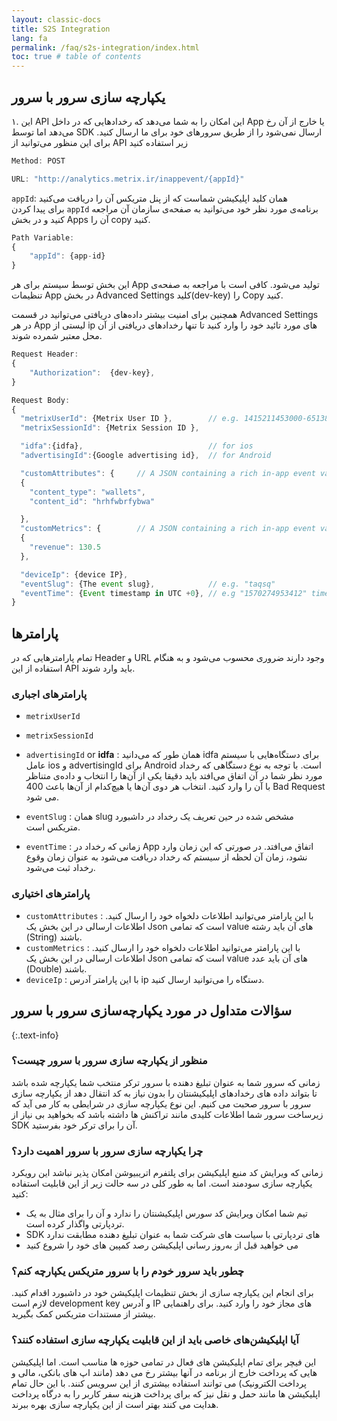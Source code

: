 ```yaml
---
layout: classic-docs
title: S2S Integration
lang: fa
permalink: /faq/s2s-integration/index.html
toc: true # table of contents
---
```


## یکپارچه سازی سرور با سرور

۱. این API این امکان را به شما می‌دهد که رخداد‌هایی که در داخل App یا خارج از آن رخ می‌دهد اما توسط SDK ارسال نمی‌شود را از طریق سرور‌های خود برای ما ارسال کنید.
برای این منظور می‌توانید از API زیر استفاده کنید

```js 
Method: POST

URL: "http://analytics.metrix.ir/inappevent/{appId}"
```
```appId```: همان کلید اپلیکیشن شماست که از پنل متریکس آن را دریافت می‌کنید<br>
برای پیدا کردن ```appId``` برنامه‌ی مورد نظر خود می‌توانید به صفحه‌ی سازمان آن مراجعه کنید و در بخش Apps آن را ‌copy کنید.

```js
Path Variable:
{
	"appId": {app-id}
}
```

این بخش توسط سیستم برای هر App تولید می‌شود. کافی است با مراجعه به صفحه‌ی تنظیمات App در بخش Advanced Settings کلید(dev-key) را Copy کنید.

همچنین برای امنیت بیشتر داده‌های دریافتی می‌توانید در قسمت Advanced Settings در هر App لیستی از ip های مورد تائید خود را وارد کنید تا تنها رخدادهای دریافتی از آن محل معتبر شمرده شوند.
```js
Request Header:
{
	"Authorization":  {dev-key},
}
```

```js
Request Body:
{
  "metrixUserId": {Metrix User ID },        // e.g. 1415211453000-6513894
  "metrixSessionId": {Metrix Session ID },

  "idfa":{idfa},                            // for ios
  "advertisingId":{Google advertising id},  // for Android

  "customAttributes": {     // A JSON containing a rich in-app event value - must be String to String},
  {
    "content_type": "wallets",
    "content_id": "hrhfwbrfybwa"

  },
  "customMetrics": {        // A JSON containing a rich in-app event value - must be String to Double},
  {
    "revenue": 130.5
  },

  "deviceIp": {device IP},
  "eventSlug": {The event slug},            // e.g. "taqsq"
  "eventTime": {Event timestamp in UTC +0}, // e.g "1570274953412" timestamp in millisecond
}

```

## پارامترها
تمام پارامتر‌‌هایی که در Header و URL وجود دارند ضروری محسوب می‌شود و به هنگام استفاده از این API باید وارد شوند.
### پارامترهای اجباری

* `metrixUserId`
* `metrixSessionId`
* `advertisingId` or **idfa** : همان طور که می‌دانید idfa برای دستگاه‌هایی با سیستم عامل ios و advertisingId برای Android است. با توجه به نوع دستگاهی که رخداد مورد نظر شما در آن اتفاق می‌افتد باید دقیقا یکی از آن‌ها را انتخاب و داده‌ی متناظر با آن را وارد کنید.
انتخاب هر دوی آن‌ها یا هیچ‌کدام از آن‌ها باعث 400 Bad Request می شود.

* `eventSlug` : همان slug مشخص شده در حین تعریف یک رخداد در داشبورد متریکس است.

* `eventTime` : زمانی که رخداد در App اتفاق می‌افتد.
در صورتی که این زمان وارد نشود، زمان آن لحظه از سیستم که رخداد دریافت می‌شود به 
عنوان زمان وقوع رخداد ثبت می‌شود.


### پارامترهای اختیاری

* `customAttributes` : با این پارامتر می‌توانید اطلاعات دلخواه خود را ارسال کنید. اطلاعات ارسالی در این بخش یک Json است که تمامی value های آن باید رشته (String) باشند.
* `customMetrics` : با این پارامتر می‌توانید اطلاعات دلخواه خود را ارسال کنید. اطلاعات ارسالی در این بخش یک Json است که تمامی value های آن باید عدد (Double) باشند.
* `deviceIp` : با این پارامتر آدرس ip دستگاه را می‌توانید ارسال کنید.

## سؤالات متداول در مورد یکپارچه‌سازی سرور با سرور
{:.text-info}

### منظور از **یکپارچه سازی سرور با سرور** چیست؟
زمانی که سرور شما به عنوان تبلیغ دهنده با سرور ترکر منتخب شما یکپارچه شده باشد تا بتواند داده های رخدادهای اپلیکیشنتان را بدون نیاز به کد انتقال دهد از یکپارچه سازی سرور با سرور صحبت می کنیم. این نوع یکپارچه سازی در شرایطی به کار می آید که زیرساخت سرور شما اطلاعات کلیدی مانند تراکنش ها داشته باشد که بخواهید بی نیاز از SDK آن را برای ترکر خود بفرستید.

### چرا یکپارچه سازی سرور با سرور اهمیت دارد؟
زمانی که ویرایش کد منبع اپلیکیشن برای پلتفرم اتریبیوشن امکان پذیر نباشد این رویکرد یکپارچه سازی سودمند است. اما به طور کلی در سه حالت زیر از این قابلیت استفاده کنید:
* تیم شما امکان ویرایش کد سورس اپلیکیشنتان  را ندارد و آن را برای مثال به یک تردپارتی واگذار کرده است.
* SDK های تردپارتی با سیاست های شرکت شما به عنوان تبلیغ دهنده مطابقت ندارد
* می خواهید قبل از به‌روز رسانی اپلیکیشن رصد کمپین های خود را شروع کنید

### چطور باید سرور خودم را با سرور متریکس یکپارچه کنم؟
برای انجام این یکپارچه سازی از بخش تنظیمات اپلیکیشن خود در داشبورد اقدام کنید. لازم است development key و آدرس‌ IP های مجاز خود را وارد کنید. برای راهنمایی بیشتر از مستندات متریکس کمک بگیرید.

### آیا اپلیکیشن‌های خاصی باید از این قابلیت یکپارچه سازی استفاده کنند؟
این فیچر برای تمام اپلیکیشن های فعال در تمامی حوزه ها مناسب است. اما اپلیکیشن هایی که پرداخت خارج از برنامه در آنها بیشتر رخ می دهد (مانند اپ های بانکی، مالی و پرداخت الکترونیک) می توانند استفاده بیشتری از این سرویس کنند. با این حال تمام اپلیکیشن ها مانند حمل و نقل نیز که برای پرداخت هزینه سفر کاربر را به درگاه پرداخت هدایت می کنند بهتر است از این یکپارچه سازی بهره ببرند.